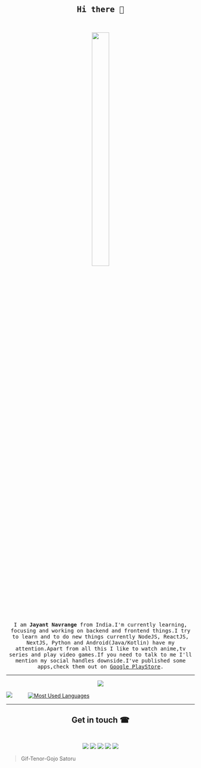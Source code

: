 <h2 align="center"><samp>Hi there 👋<samp></h2><br />

<p align="center">
<img width="30%" height="40%" src="https://c.tenor.com/VjW9TmAUjwIAAAAC/gojo-jujutsu-kaisen.gif" />
</p>

<p align="center" text-align: justify>
  <samp>I am <b>Jayant Navrange</b> from India.I'm currently learning, focusing and working on backend and frontend things.I try to learn and to do new things currently NodeJS, ReactJS, NextJS, Python and Android(Java/Kotlin) have my attention.Apart from all this I like to watch anime,tv series and play video games.If you need to talk to me I'll mention my social handles downside.I've published some apps,check them out on <a href="https://play.google.com/store/apps/developer?id=InfernoTech">Google PlayStore</a>.
  </samp>
</p>
<hr>
<p align="center">
  <img src="https://komarev.com/ghpvc/?username=jayantur13&label=Vistors+/Guests" />
</p>

![](https://github-readme-stats.vercel.app/api?username=jayantur13&theme=dracula&count_private=true&show_icons=true)&emsp;&emsp;&emsp;[![Most Used Languages](https://github-readme-stats.vercel.app/api/top-langs/?username=jayantur13&theme=dracula)](https://github.com/jayantur13/github-readme-stats)
<hr>

<h2 align="center">Get in touch ☎</h2><br />

<p align="center">
<a href="https://in.linkedin.com/in/jayant-navrange-238aa5138"><img src="https://img.shields.io/badge/LinkedIn-0077B5?style=for-the-badge&logo=linkedin&logoColor=white"/></a>
<a href="mailto:vu.vcareforu@gmail.com"><img src="https://img.shields.io/badge/Gmail-D14836?style=for-the-badge&logo=gmail&logoColor=white" /></a>
<a href="https://www.facebook.com/vu.vcareforu"><img src="https://img.shields.io/badge/Facebook-1877F2?style=for-the-badge&logo=facebook&logoColor=white"/></a>
<a href="https://www.instagram.com/vcareforu/"><img src="https://img.shields.io/badge/Instagram-E4405F?style=for-the-badge&logo=instagram&logoColor=white"/></a>
<a href="https://twitter.com/jayantur13"><img src="https://img.shields.io/badge/Twitter-1DA1F2?style=for-the-badge&logo=twitter&logoColor=white"/></a>
</p>

> Gif-Tenor-Gojo Satoru



